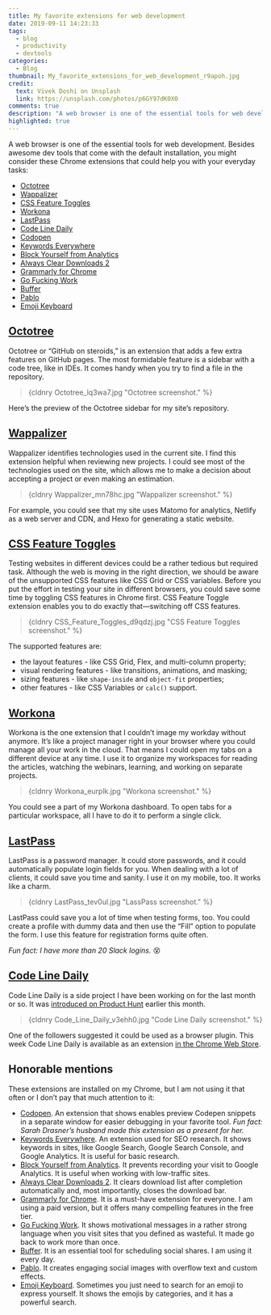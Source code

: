 ```yaml
---
title: My favorite extensions for web development
date: 2019-09-11 14:23:33
tags:
  - blog
  - productivity
  - devtools
categories:
  - Blog
thumbnail: My_favorite_extensions_for_web_development_r9apoh.jpg
credit:
  text: Vivek Doshi on Unsplash
  link: https://unsplash.com/photos/p6GY97dK0X0
comments: true
description: "A web browser is one of the essential tools for web development. Besides default dev tools, there are extensions you could use to make a better web product. I am using Chrome most of the time and these are the extensions I prefer."
highlighted: true
---
```


A web browser is one of the essential tools for web development. Besides awesome dev tools that come with the default installation, you might consider these Chrome extensions that could help you with your everyday tasks:

<!--more-->

- [Octotree](#Octotree)
- [Wappalizer](#Wappalizer)
- [CSS Feature Toggles](#CSS-Feature-Toggles)
- [Workona](#Workona)
- [LastPass](#LastPass)
- [Code Line Daily](#Code-Line-Daily)
- [Codopen]
- [Keywords Everywhere]
- [Block Yourself from Analytics]
- [Always Clear Downloads 2]
- [Grammarly for Chrome]
- [Go Fucking Work]
- [Buffer]
- [Pablo]
- [Emoji Keyboard]

## [Octotree]

Octotree or “GitHub on steroids,” is an extension that adds a few extra features on GitHub pages. The most formidable feature is a sidebar with a code tree, like in IDEs. It comes handy when you try to find a file in the repository.

> {cldnry Octotree_lq3wa7.jpg "Octotree screenshot." %}

Here’s the preview of the Octotree sidebar for my site’s repository.

## [Wappalizer]

Wappalizer identifies technologies used in the current site. I find this extension helpful when reviewing new projects. I could see most of the technologies used on the site, which allows me to make a decision about accepting a project or even making an estimation.

> {cldnry Wappalizer_mn78hc.jpg "Wappalizer screenshot." %}

For example, you could see that my site uses Matomo for analytics, Netlify as a web server and CDN, and Hexo for generating a static website.

## [CSS Feature Toggles]

Testing websites in different devices could be a rather tedious but required task. Although the web is moving in the right direction, we should be aware of the unsupported CSS features like CSS Grid or CSS variables. Before you put the effort in testing your site in different browsers, you could save some time by toggling CSS features in Chrome first. CSS Feature Toggle extension enables you to do exactly that—switching off CSS features.

> {cldnry CSS_Feature_Toggles_d9qdzj.jpg "CSS Feature Toggles screenshot." %}

The supported features are:

- the layout features - like CSS Grid, Flex, and multi-column property;
- visual rendering features - like transitions, animations, and masking;
- sizing features - like `shape-inside` and `object-fit` properties;
- other features - like CSS Variables or `calc()` support.

## [Workona]

Workona is the one extension that I couldn’t image my workday without anymore. It’s like a project manager right in your browser where you could manage all your work in the cloud. That means I could open my tabs on a different device at any time. I use it to organize my workspaces for reading the articles, watching the webinars, learning, and working on separate projects.

> {cldnry Workona_eurplk.jpg "Workona screenshot." %}

You could see a part of my Workona dashboard. To open tabs for a particular workspace, all I have to do it to perform a single click.

## [LastPass]

LastPass is a password manager. It could store passwords, and it could automatically populate login fields for you. When dealing with a lot of clients, it could save you time and sanity. I use it on my mobile, too. It works like a charm.

> {cldnry LastPass_tev0ul.jpg "LassPass screenshot." %}

LastPass could save you a lot of time when testing forms, too. You could create a profile with dummy data and then use the “Fill” option to populate the form. I use this feature for registration forms quite often.

_Fun fact: I have more than 20 Slack logins._ 😵

## [Code Line Daily]

Code Line Daily is a side project I have been working on for the last month or so. It was [introduced on Product Hunt] earlier this month.

> {cldnry Code_Line_Daily_v3ehh0.jpg "Code Line Daily screenshot." %}

One of the followers suggested it could be used as a browser plugin. This week Code Line Daily is available as an extension [in the Chrome Web Store].

## Honorable mentions

These extensions are installed on my Chrome, but I am not using it that often or I don’t pay that much attention to it:

- [Codopen]. An extension that shows enables preview Codepen snippets in a separate window for easier debugging in your favorite tool. _Fun fact: Sarah Drasner’s husband made this extension as a present for her._
- [Keywords Everywhere]. An extension used for SEO research. It shows keywords in sites, like Google Search, Google Search Console, and Google Analytics. It is useful for basic research.
- [Block Yourself from Analytics]. It prevents recording your visit to Google Analytics. It is useful when working with low-traffic sites.
- [Always Clear Downloads 2]. It clears download list after completion automatically and, most importantly, closes the download bar.
- [Grammarly for Chrome]. It is a must-have extension for everyone. I am using a paid version, but it offers many compelling features in the free tier.
- [Go Fucking Work]. It shows motivational messages in a rather strong language when you visit sites that you defined as wasteful. It made go back to work more than once.
- [Buffer]. It is an essential tool for scheduling social shares. I am using it every day.
- [Pablo]. It creates engaging social images with overflow text and custom effects.
- [Emoji Keyboard]. Sometimes you just need to search for an emoji to express yourself. It shows the emojis by categories, and it has a powerful search.

[Octotree]: https://www.octotree.io/
[Wappalizer]: https://www.wappalyzer.com/download
[CSS Feature Toggles]: https://github.com/keithclark/css-feature-toggle-devtools-extension
[Block Yourself from Analytics]: https://www.igorware.com/extensions/block-yourself-from-analytics
[Workona]: https://chrome.google.com/webstore/detail/workona/ailcmbgekjpnablpdkmaaccecekgdhlh?hl=en
[CSS Feature Toggle Extension]: https://github.com/keithclark/css-feature-toggle-devtools-extension
[Keywords Everywhere]: https://chrome.google.com/webstore/detail/keywords-everywhere-keywo/hbapdpeemoojbophdfndmlgdhppljgmp
[LastPass]: https://chrome.google.com/webstore/detail/lastpass-free-password-ma/hdokiejnpimakedhajhdlcegeplioahd
[Code Line Daily]: https://chrome.google.com/webstore/detail/code-line-daily/jfgojeolhopchbgfdgodicnaimmkbpbg
[introduced on Product Hunt]: https://www.producthunt.com/posts/code-line-daily
[in the Chrome Web Store]: https://chrome.google.com/webstore/detail/code-line-daily/jfgojeolhopchbgfdgodicnaimmkbpbg
[Always Clear Downloads 2]: https://chrome.google.com/webstore/detail/always-clear-downloads-2/jcajchndfkmnaefkhoaoiagemplbfffn
[Codopen]: https://chrome.google.com/webstore/detail/codopen/agnkphdgffianchpipdbkeaclfbobaak
[Emoji Keyboard]: https://chrome.google.com/webstore/detail/emoji-keyboard-emojis-for/fbcgkphadgmbalmlklhbdagcicajenei
[Grammarly for Chrome]:  https://chrome.google.com/webstore/detail/grammarly-for-chrome/kbfnbcaeplbcioakkpcpgfkobkghlhen
[Go Fucking Work]: https://chrome.google.com/webstore/detail/go-fucking-work/hibmkkpfegfiinilnlabbfnjcopdiiig?hl=en
[Buffer]: https://chrome.google.com/webstore/detail/buffer/noojglkidnpfjbincgijbaiedldjfbhh?hl=en
[Pablo]: https://chrome.google.com/webstore/detail/pablo/gfpibnlcombjoeejlongmihndgkpnjjo
